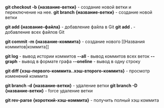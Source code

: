 **git checkout -b {название-ветки}** - создание новой ветки и переключение на нее.
**git branch {название-ветки}** - создание новой ветки

**git add {название-файла}** - добавление файла в Git
**git add .** - добавление всех файлов Git

**git commit -m {название-коммита}** - создание нового [[Названия коммитов|коммита]]

**git log** - вывод истории коммитов
	**--all** - вывод коммитов всех веток
	**--graph** - вывод в формате графа
	**--oneline** - вывод в одну строку

**git diff {хэш-первого-коммита..хэш-второго-коммита}** - просмотр изменений коммита

**git branch -d {название-ветки}** - удаление ветки
**git branch -D {название-ветки}** - force удаление ветки

**git rev-parse {короткий-хэш-коммита}** - получить полный хэш коммита